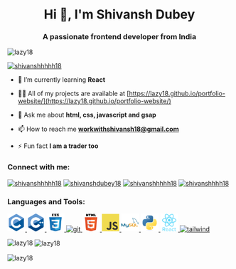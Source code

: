 <h1 align="center">Hi 👋, I'm Shivansh Dubey</h1>
<h3 align="center">A passionate frontend developer from India</h3>

<p align="left"> <img src="https://komarev.com/ghpvc/?username=lazy18&label=Profile%20views&color=0e75b6&style=flat" alt="lazy18" /> </p>

<p align="left"> <a href="https://twitter.com/shivanshhhhh18" target="blank"><img src="https://img.shields.io/twitter/follow/shivanshhhhh18?logo=twitter&style=for-the-badge" alt="shivanshhhhh18" /></a> </p>

- 🌱 I’m currently learning **React**

- 👨‍💻 All of my projects are available at [https://lazy18.github.io/portfolio-website/](https://lazy18.github.io/portfolio-website/)

- 💬 Ask me about **html, css, javascript and gsap**

- 📫 How to reach me **workwithshivansh18@gmail.com**

- ⚡ Fun fact **I am a trader too**

<h3 align="left">Connect with me:</h3>
<p align="left">
<a href="https://twitter.com/shivanshhhhh18" target="blank"><img align="center" src="https://raw.githubusercontent.com/rahuldkjain/github-profile-readme-generator/master/src/images/icons/Social/twitter.svg" alt="shivanshhhhh18" height="30" width="40" /></a>
<a href="https://linkedin.com/in/shivanshdubey18" target="blank"><img align="center" src="https://raw.githubusercontent.com/rahuldkjain/github-profile-readme-generator/master/src/images/icons/Social/linked-in-alt.svg" alt="shivanshdubey18" height="30" width="40" /></a>
<a href="https://instagram.com/shivanshhhhh18" target="blank"><img align="center" src="https://raw.githubusercontent.com/rahuldkjain/github-profile-readme-generator/master/src/images/icons/Social/instagram.svg" alt="shivanshhhhh18" height="30" width="40" /></a>
<a href="https://www.leetcode.com/shivanshhhh18" target="blank"><img align="center" src="https://raw.githubusercontent.com/rahuldkjain/github-profile-readme-generator/master/src/images/icons/Social/leet-code.svg" alt="shivanshhhh18" height="30" width="40" /></a>
</p>

<h3 align="left">Languages and Tools:</h3>
<p align="left"> <a href="https://www.cprogramming.com/" target="_blank" rel="noreferrer"> <img src="https://raw.githubusercontent.com/devicons/devicon/master/icons/c/c-original.svg" alt="c" width="40" height="40"/> </a> <a href="https://www.w3schools.com/cpp/" target="_blank" rel="noreferrer"> <img src="https://raw.githubusercontent.com/devicons/devicon/master/icons/cplusplus/cplusplus-original.svg" alt="cplusplus" width="40" height="40"/> </a> <a href="https://www.w3schools.com/css/" target="_blank" rel="noreferrer"> <img src="https://raw.githubusercontent.com/devicons/devicon/master/icons/css3/css3-original-wordmark.svg" alt="css3" width="40" height="40"/> </a> <a href="https://git-scm.com/" target="_blank" rel="noreferrer"> <img src="https://www.vectorlogo.zone/logos/git-scm/git-scm-icon.svg" alt="git" width="40" height="40"/> </a> <a href="https://www.w3.org/html/" target="_blank" rel="noreferrer"> <img src="https://raw.githubusercontent.com/devicons/devicon/master/icons/html5/html5-original-wordmark.svg" alt="html5" width="40" height="40"/> </a> <a href="https://developer.mozilla.org/en-US/docs/Web/JavaScript" target="_blank" rel="noreferrer"> <img src="https://raw.githubusercontent.com/devicons/devicon/master/icons/javascript/javascript-original.svg" alt="javascript" width="40" height="40"/> </a> <a href="https://www.mysql.com/" target="_blank" rel="noreferrer"> <img src="https://raw.githubusercontent.com/devicons/devicon/master/icons/mysql/mysql-original-wordmark.svg" alt="mysql" width="40" height="40"/> </a> <a href="https://www.python.org" target="_blank" rel="noreferrer"> <img src="https://raw.githubusercontent.com/devicons/devicon/master/icons/python/python-original.svg" alt="python" width="40" height="40"/> </a> <a href="https://reactjs.org/" target="_blank" rel="noreferrer"> <img src="https://raw.githubusercontent.com/devicons/devicon/master/icons/react/react-original-wordmark.svg" alt="react" width="40" height="40"/> </a> <a href="https://tailwindcss.com/" target="_blank" rel="noreferrer"> <img src="https://www.vectorlogo.zone/logos/tailwindcss/tailwindcss-icon.svg" alt="tailwind" width="40" height="40"/> </a> </p>

<p><img align="left" src="https://github-readme-stats.vercel.app/api/top-langs?username=lazy18&show_icons=true&locale=en&layout=compact" alt="lazy18" /></p>

<p>&nbsp;<img align="center" src="https://github-readme-stats.vercel.app/api?username=lazy18&show_icons=true&locale=en" alt="lazy18" /></p>

<p><img align="center" src="https://github-readme-streak-stats.herokuapp.com/?user=lazy18&" alt="lazy18" /></p>
